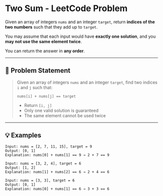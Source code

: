 # Two Sum - LeetCode Problem

Given an array of integers `nums` and an integer `target`, return **indices of the two numbers** such that they add up to `target`.

You may assume that each input would have **exactly one solution**, and you **may not use the same element twice**.

You can return the answer in **any order**.

---

## 🧠 Problem Statement

> Given an array of integers `nums` and an integer `target`, find two indices `i` and `j` such that:
>
> ```
> nums[i] + nums[j] == target
> ```
> 
> - Return `[i, j]`
> - Only one valid solution is guaranteed
> - The same element cannot be used twice

---

## 💡 Examples

```text
Input: nums = [2, 7, 11, 15], target = 9  
Output: [0, 1]  
Explanation: nums[0] + nums[1] == 9 → 2 + 7 == 9

Input: nums = [3, 2, 4], target = 6  
Output: [1, 2]  
Explanation: nums[1] + nums[2] == 6 → 2 + 4 == 6

Input: nums = [3, 3], target = 6  
Output: [0, 1]  
Explanation: nums[0] + nums[1] == 6 → 3 + 3 == 6
